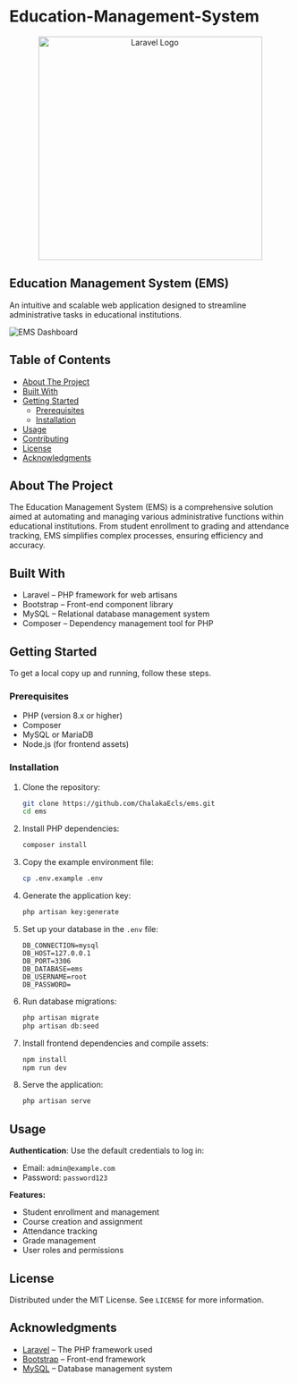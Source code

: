 # Education-Management-System

<p align="center">
  <a href="https://laravel.com" target="_blank">
    <img src="https://raw.githubusercontent.com/laravel/art/master/logo-lockup/5%20SVG/2%20CMYK/1%20Full%20Color/laravel-logolockup-cmyk-red.svg" width="400" alt="Laravel Logo">
  </a>
</p>

## Education Management System (EMS)

An intuitive and scalable web application designed to streamline administrative tasks in educational institutions.

![EMS Dashboard](https://via.placeholder.com/1200x400.png?text=EMS+Dashboard)

## Table of Contents

- [About The Project](#about-the-project)
- [Built With](#built-with)
- [Getting Started](#getting-started)
  - [Prerequisites](#prerequisites)
  - [Installation](#installation)
- [Usage](#usage)
- [Contributing](#contributing)
- [License](#license)
- [Acknowledgments](#acknowledgments)

## About The Project

The Education Management System (EMS) is a comprehensive solution aimed at automating and managing various administrative functions within educational institutions. From student enrollment to grading and attendance tracking, EMS simplifies complex processes, ensuring efficiency and accuracy.

## Built With

- Laravel – PHP framework for web artisans
- Bootstrap – Front-end component library
- MySQL – Relational database management system
- Composer – Dependency management tool for PHP

## Getting Started

To get a local copy up and running, follow these steps.

### Prerequisites

- PHP (version 8.x or higher)
- Composer
- MySQL or MariaDB
- Node.js (for frontend assets)

### Installation

1. Clone the repository:
    ```bash
    git clone https://github.com/ChalakaEcls/ems.git
    cd ems
    ```
2. Install PHP dependencies:
    ```bash
    composer install
    ```
3. Copy the example environment file:
    ```bash
    cp .env.example .env
    ```
4. Generate the application key:
    ```bash
    php artisan key:generate
    ```
5. Set up your database in the `.env` file:
    ```env
    DB_CONNECTION=mysql
    DB_HOST=127.0.0.1
    DB_PORT=3306
    DB_DATABASE=ems
    DB_USERNAME=root
    DB_PASSWORD=
    ```
6. Run database migrations:
    ```bash
    php artisan migrate
    php artisan db:seed
    ```
7. Install frontend dependencies and compile assets:
    ```bash
    npm install
    npm run dev
    ```
8. Serve the application:
    ```bash
    php artisan serve
    ```

## Usage

**Authentication**: Use the default credentials to log in:

- Email: `admin@example.com`
- Password: `password123`

**Features:**

- Student enrollment and management
- Course creation and assignment
- Attendance tracking
- Grade management
- User roles and permissions

## License

Distributed under the MIT License. See `LICENSE` for more information.

## Acknowledgments

- [Laravel](https://laravel.com/) – The PHP framework used
- [Bootstrap](https://getbootstrap.com/) – Front-end framework
- [MySQL](https://www.mysql.com/) – Database management system
